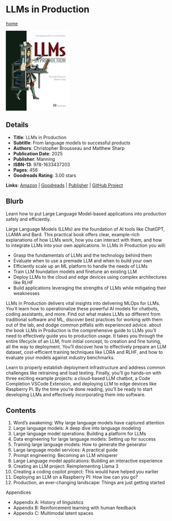 # LLMs in Production

[home](../)

![Cover Image](llms-in-production.jpeg)

## Details

* **Title**: LLMs in Production
* **Subtitle**: From language models to successful products
* **Authors**: Christopher Brousseau and Matthew Sharp
* **Publication Date**: 2025
* **Publisher**: Manning
* **ISBN-13**: 978-1633437203
* **Pages**: 456
* **Goodreads Rating**: 3.00 stars


**Links**: [Amazon](https://a.co/d/gF1w56V) |
[Goodreads](https://www.goodreads.com/book/show/215144443-llms-in-production) |
[Publisher](https://www.manning.com/books/llms-in-production) |
[GitHub Project](https://github.com/IMJONEZZ/LLMs-in-Production)

## Blurb

Learn how to put Large Language Model-based applications into production safely and efficiently.

Large Language Models (LLMs) are the foundation of AI tools like ChatGPT, LLAMA and Bard. This practical book offers clear, example-rich explanations of how LLMs work, how you can interact with them, and how to integrate LLMs into your own applications. In LLMs in Production you will:

* Grasp the fundamentals of LLMs and the technology behind them
* Evaluate when to use a premade LLM and when to build your own
* Efficiently scale up an ML platform to handle the needs of LLMs
* Train LLM foundation models and finetune an existing LLM
* Deploy LLMs to the cloud and edge devices using complex architectures like RLHF
* Build applications leveraging the strengths of LLMs while mitigating their weaknesses

LLMs in Production delivers vital insights into delivering MLOps for LLMs. You’ll learn how to operationalize these powerful AI models for chatbots, coding assistants, and more. Find out what makes LLMs so different from traditional software and ML, discover best practices for working with them out of the lab, and dodge common pitfalls with experienced advice.
about the book
LLMs in Production is the comprehensive guide to LLMs you’ll need to effectively guide you to production usage. It takes you through the entire lifecycle of an LLM, from initial concept, to creation and fine tuning, all the way to deployment. You’ll discover how to effectively prepare an LLM dataset, cost-efficient training techniques like LORA and RLHF, and how to evaluate your models against industry benchmarks.

Learn to properly establish deployment infrastructure and address common challenges like retraining and load testing. Finally, you’ll go hands-on with three exciting example projects: a cloud-based LLM chatbot, a Code Completion VSCode Extension, and deploying LLM to edge devices like Raspberry Pi. By the time you’re done reading, you’ll be ready to start developing LLMs and effectively incorporating them into software.

## Contents

1. Word’s awakening: Why large language models have captured attention
2. Large language models: A deep dive into language modeling
3. Large language model operations: Building a platform for LLMs
4. Data engineering for large language models: Setting up for success
5. Training large language models: How to generate the generator
6. Large language model services: A practical guide
7. Prompt engineering: Becoming an LLM whisperer
8. Large Language model applications: Building an interactive experience
9. Creating an LLM project: Reimplementing Llama 3
10. Creating a coding copilot project: This would have helped you earlier
11. Deploying an LLM on a Raspberry PI: How low can you go?
12. Production, an ever-changing landscape: Things are just getting started

Appendices
* Appendix A: History of linguistics
* Appendix B: Reinforcement learning with human feedback
* Appendix C: Multimodal latent spaces
